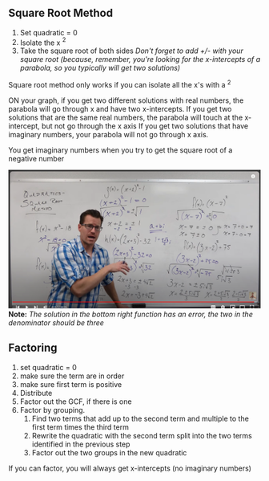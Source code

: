 ## Square Root Method

1. Set quadratic = 0
2. Isolate the x $^2$
3. Take the square root of both sides
*Don't forget to add +/- with your square root (because, remember, you're looking for the x-intercepts of a parabola, so you typically will get two solutions)*

Square root method only works if you can isolate all the x's with a $^2$ 

ON your graph, if you get two different solutions with real numbers, the parabola will go through x and have two x-intercepts.
If you get two solutions that are the same real numbers, the parabola will touch at the x-intercept, but not go through the x axis
If you get two solutions that have imaginary numbers, your parabola will not go through x axis. 

You get imaginary numbers when you try to get the square root of a negative number

![Square Root Method](squ-root-meth.png)
**Note:** *The solution in the bottom right function has an error, the two in the denominator should be three*


## Factoring

1. set quadratic = 0
2. make sure the term are in order
3. make sure first term is positive
4. Distribute
5. Factor out the GCF, if there is one
6. Factor by grouping.
   1. Find two terms that add up to the second term and multiple to the first term times the third term
   2. Rewrite the quadratic with the second term split into the two terms identified in the previous step
   3. Factor out the two groups in the new quadratic 

 If you can factor, you will always get x-intercepts (no imaginary numbers)

